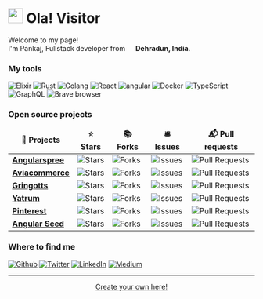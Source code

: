 <h1><img src="https://emojis.slackmojis.com/emojis/images/1531849430/4246/blob-sunglasses.gif?1531849430" width="30"/> Ola! Visitor</h1>


<p>Welcome to my page! </br> I'm Pankaj, Fullstack developer from <img src="https://cdn-icons-png.flaticon.com/512/330/330439.png" width="13"/> <b>Dehradun, India</b>. </p>
<h3>My tools</h3>
<p>
  <img alt="Elixir" src="https://img.shields.io/badge/-Elixir-632E7E?style=flat-square&logo=elixir&logoColor=white" />
  <img alt="Rust" src="https://img.shields.io/badge/-Rust-brown?style=flat-square&logo=rust&logoColor=white" />
  <img alt="Golang" src="https://img.shields.io/badge/-Golang-brown?style=flat-square&logo=go&logoColor=white" />
  <img alt="React" src="https://img.shields.io/badge/-React-45b8d8?style=flat-square&logo=react&logoColor=white" />
  <img alt="angular" src="https://img.shields.io/badge/-Angular-DD0031?style=flat-square&logo=angular&logoColor=white" />
  <img alt="Docker" src="https://img.shields.io/badge/-Docker-46a2f1?style=flat-square&logo=docker&logoColor=white" />
  <img alt="TypeScript" src="https://img.shields.io/badge/-TypeScript-007ACC?style=flat-square&logo=typescript&logoColor=white" />
  <img alt="GraphQL" src="https://img.shields.io/badge/-GraphQL-E10098?style=flat-square&logo=graphql&logoColor=white" />
  <img alt="Brave browser" src="https://img.shields.io/badge/-Brave_Browser-FB542B?style=flat-square&logo=brave&logoColor=white" />
</p>
<h3>Open source projects</h3>
<table>
  <thead align="center">
    <tr border: none;>
      <td><b>🎁 Projects</b></td>
      <td><b>⭐ Stars</b></td>
      <td><b>📚 Forks</b></td>
      <td><b>🛎 Issues</b></td>
      <td><b>📬 Pull requests</b></td>
    </tr>
  </thead>
  <tbody>
    <tr>
      <td><a href="https://github.com/aviabird/angularspree"><b>Angularspree</b></a></td>
      <td><img alt="Stars" src="https://img.shields.io/github/stars/aviabird/angularspree?style=flat-square&labelColor=343b41"/></td>
      <td><img alt="Forks" src="https://img.shields.io/github/forks/aviabird/angularspree?style=flat-square&labelColor=343b41"/></td>
      <td><img alt="Issues" src="https://img.shields.io/github/issues/aviabird/angularspree?style=flat-square&labelColor=343b41"/></td>
      <td><img alt="Pull Requests" src="https://img.shields.io/github/issues-pr/aviabird/angularspree?style=flat-square&labelColor=343b41"/></td>
    </tr>
	  <tr>
      <td><a href="https://github.com/aviacommerce/avia"><b>Aviacommerce</b></a></td>
      <td><img alt="Stars" src="https://img.shields.io/github/stars/aviacommerce/avia?style=flat-square&labelColor=343b41"/></td>
      <td><img alt="Forks" src="https://img.shields.io/github/forks/aviacommerce/avia?style=flat-square&labelColor=343b41"/></td>
      <td><img alt="Issues" src="https://img.shields.io/github/issues/aviacommerce/avia?style=flat-square&labelColor=343b41"/></td>
      <td><img alt="Pull Requests" src="https://img.shields.io/github/issues-pr/aviacommerce/avia?style=flat-square&labelColor=343b41"/></td>
    </tr>
    <tr>
      <td><a href="https://github.com/aviabird/gringotts"><b>Gringotts</b></a></td>
      <td><img alt="Stars" src="https://img.shields.io/github/stars/aviabird/gringotts?style=flat-square&labelColor=343b41"/></td>
      <td><img alt="Forks" src="https://img.shields.io/github/forks/aviabird/gringotts?style=flat-square&labelColor=343b41"/></td>
      <td><img alt="Issues" src="https://img.shields.io/github/issues/aviabird/gringotts?style=flat-square&labelColor=343b41"/></td>
      <td><img alt="Pull Requests" src="https://img.shields.io/github/issues-pr/aviabird/gringotts?style=flat-square&labelColor=343b41"/></td>
    </tr>
    <tr>
      <td><a href="https://github.com/aviabird/yatrum"><b>Yatrum</b></a></td>
      <td><img alt="Stars" src="https://img.shields.io/github/stars/aviabird/yatrum?style=flat-square&labelColor=343b41"/></td>
      <td><img alt="Forks" src="https://img.shields.io/github/forks/aviabird/yatrum?style=flat-square&labelColor=343b41"/></td>
      <td><img alt="Issues" src="https://img.shields.io/github/issues/aviabird/yatrum?style=flat-square&labelColor=343b41"/></td>
      <td><img alt="Pull Requests" src="https://img.shields.io/github/issues-pr/aviabird/yatrum?style=flat-square&labelColor=343b41"/></td>
    </tr>
    <tr>
      <td><a href="https://github.com/aviabird/pinterest"><b>Pinterest </b></a></td>
      <td><img alt="Stars" src="https://img.shields.io/github/stars/aviabird/pinterest?style=flat-square&labelColor=343b41"/></td>
      <td><img alt="Forks" src="https://img.shields.io/github/forks/aviabird/pinterest?style=flat-square&labelColor=343b41"/></td>
      <td><img alt="Issues" src="https://img.shields.io/github/issues/aviabird/pinterest?style=flat-square&labelColor=343b41"/></td>
      <td><img alt="Pull Requests" src="https://img.shields.io/github/issues-pr/aviabird/pinterest?style=flat-square&labelColor=343b41"/></td>
    </tr>
    <tr>
      <td><a href="https://github.com/aviabird/angular-seed"><b>Angular Seed </b></a></td>
      <td><img alt="Stars" src="https://img.shields.io/github/stars/aviabird/angular-seed?style=flat-square&labelColor=343b41"/></td>
      <td><img alt="Forks" src="https://img.shields.io/github/forks/aviabird/angular-seed?style=flat-square&labelColor=343b41"/></td>
      <td><img alt="Issues" src="https://img.shields.io/github/issues/aviabird/angular-seed?style=flat-square&labelColor=343b41"/></td>
      <td><img alt="Pull Requests" src="https://img.shields.io/github/issues-pr/aviabird/angular-seed?style=flat-square&labelColor=343b41"/></td>
    </tr>
  </tbody>
</table>

<h3>Where to find me</h3>
<p><a href="https://github.com/pkrawat1" target="_blank"><img alt="Github" src="https://img.shields.io/badge/GitHub-%2312100E.svg?&style=for-the-badge&logo=Github&logoColor=white" /></a> <a href="https://twitter.com/pkrawat1" target="_blank"><img alt="Twitter" src="https://img.shields.io/badge/twitter-%231DA1F2.svg?&style=for-the-badge&logo=twitter&logoColor=white" /></a> <a href="https://www.linkedin.com/in/pkrawat1" target="_blank"><img alt="LinkedIn" src="https://img.shields.io/badge/linkedin-%230077B5.svg?&style=for-the-badge&logo=linkedin&logoColor=white" /></a> <a href="https://medium.com/@pkrawat1" target="_blank"><img alt="Medium" src="https://img.shields.io/badge/medium-%2312100E.svg?&style=for-the-badge&logo=medium&logoColor=white" /></a>
</p>

------------
<p align="center"><a href="https://medium.com/@th.guibert/how-to-create-a-self-updating-readme-md-for-your-github-profile-f8b05744ca91">Create your own here!</a></p>

